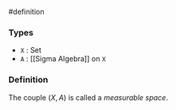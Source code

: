 #definition
### Types
- `X` : Set
- `A` : [[Sigma Algebra]] on `X`
### Definition
The couple $\left( X, A \right)$ is called a *measurable space*.